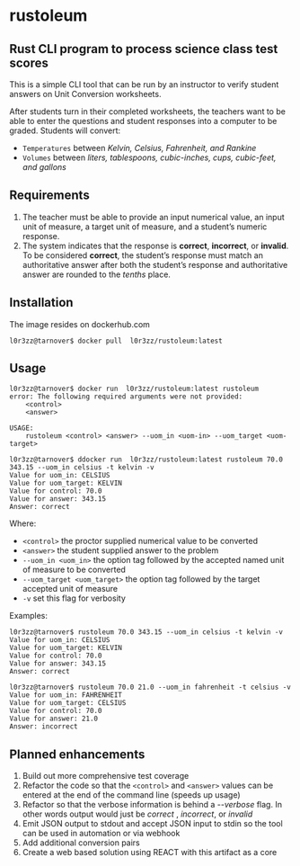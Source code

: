 # rustoleum
## Rust CLI program to process science class test scores

This is a simple CLI tool that can be run by an instructor to verify student answers on Unit Conversion worksheets.

After students turn in their completed worksheets, the teachers want to be able to
enter the questions and student responses into a computer to be graded. Students will convert:
* `Temperatures` between *Kelvin, Celsius, Fahrenheit, and Rankine*
* `Volumes` between *liters, tablespoons, cubic-inches, cups, cubic-feet, and gallons*

## Requirements
1. The teacher must be able to provide an input numerical value, an input unit of measure, a target
unit of measure, and a student’s numeric response.
2. The system indicates that the response is **correct**, **incorrect**, or **invalid**. To be
considered **correct**, the student’s response must match an authoritative answer after both the
student’s response and authoritative answer are rounded to the *tenths* place.

## Installation
The image resides on dockerhub.com 
```
l0r3zz@tarnover$ docker pull  l0r3zz/rustoleum:latest
```
## Usage

```
l0r3zz@tarnover$ docker run  l0r3zz/rustoleum:latest rustoleum
error: The following required arguments were not provided:
    <control>
    <answer>

USAGE:
    rustoleum <control> <answer> --uom_in <uom-in> --uom_target <uom-target>
    
l0r3zz@tarnover$ ddocker run  l0r3zz/rustoleum:latest rustoleum 70.0 343.15 --uom_in celsius -t kelvin -v
Value for uom_in: CELSIUS
Value for uom_target: KELVIN
Value for control: 70.0
Value for answer: 343.15
Answer: correct
```
Where:
* `<control>` the proctor supplied numerical value to be converted
* `<answer>` the student supplied answer to the problem
*  `--uom_in <uom_in>` the option tag followed by the accepted named unit of measure to be converted
*  `--uom_target <uom_target>` the option tag followed by the target accepted unit of measure
*  `-v` set this flag for verbosity

Examples:
```
l0r3zz@tarnover$ rustoleum 70.0 343.15 --uom_in celsius -t kelvin -v
Value for uom_in: CELSIUS
Value for uom_target: KELVIN
Value for control: 70.0
Value for answer: 343.15
Answer: correct
```
```
l0r3zz@tarnover$ rustoleum 70.0 21.0 --uom_in fahrenheit -t celsius -v
Value for uom_in: FAHRENHEIT
Value for uom_target: CELSIUS
Value for control: 70.0
Value for answer: 21.0
Answer: incorrect
```

## Planned enhancements
1. Build out more comprehensive test coverage 
2. Refactor the code so that the `<control>` and `<answer>` values can be entered at the end of the command line (speeds up usage)
3. Refactor so that the verbose information is behind a *--verbose* flag.  In other words output would just be *correct* , *incorrect*, or *invalid*
3. Emit JSON output to stdout and accept JSON input to stdin so the tool can be used in automation or via webhook
5. Add additional conversion pairs
6. Create a web based solution using REACT with this artifact as a core
